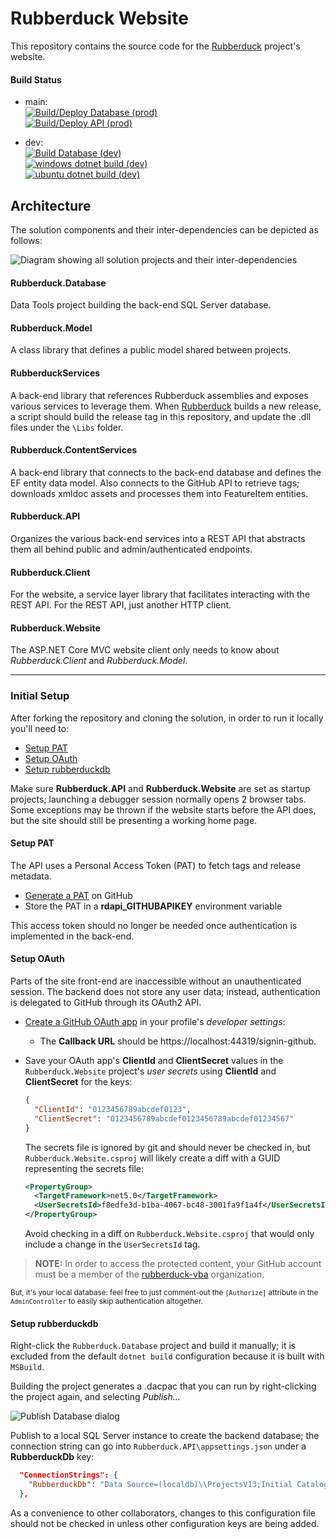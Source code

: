 # Rubberduck Website  
This repository contains the source code for the [Rubberduck](https://github.com/rubberduck-vba/Rubberduck) project's website.

#### Build Status

- main:  
[![Build/Deploy Database (prod)](https://github.com/retailcoder/RubberduckWebsite/actions/workflows/main_rubberduckdb.yml/badge.svg)](https://github.com/retailcoder/RubberduckWebsite/actions/workflows/main_rubberduckdb.yml)  
[![Build/Deploy API (prod)](https://github.com/retailcoder/RubberduckWebsite/actions/workflows/main_rubberduckapi.yml/badge.svg)](https://github.com/retailcoder/RubberduckWebsite/actions/workflows/main_rubberduckapi.yml)  

- dev:  
[![Build Database (dev)](https://github.com/retailcoder/RubberduckWebsite/actions/workflows/msbuild_dev_windows.yml/badge.svg)](https://github.com/retailcoder/RubberduckWebsite/actions/workflows/msbuild_dev_windows.yml)  
[![windows dotnet build (dev)](https://github.com/retailcoder/RubberduckWebsite/actions/workflows/dev_dotnet_windows.yml/badge.svg)](https://github.com/retailcoder/RubberduckWebsite/actions/workflows/dev_dotnet_windows.yml)  
[![ubuntu dotnet build (dev)](https://github.com/retailcoder/RubberduckWebsite/actions/workflows/dev_dotnet_ubuntu.yml/badge.svg)](https://github.com/retailcoder/RubberduckWebsite/actions/workflows/dev_dotnet_ubuntu.yml)  

## Architecture

The solution components and their inter-dependencies can be depicted as follows:

![Diagram showing all solution projects and their inter-dependencies](https://user-images.githubusercontent.com/5751684/153332910-fabc0250-42ae-4754-a76d-cd47babcd3d4.png)

#### Rubberduck.Database

Data Tools project building the back-end SQL Server database.

#### Rubberduck.Model

A class library that defines a public model shared between projects.

#### RubberduckServices

A back-end library that references Rubberduck assemblies and exposes various services to leverage them. When [Rubberduck](https://github.com/rubberduck-vba/Rubberduck) builds a new release, a script should build the release tag in this repository, and update the .dll files under the `\Libs` folder.

#### Rubberduck.ContentServices

A back-end library that connects to the back-end database and defines the EF entity data model.
Also connects to the GitHub API to retrieve tags; downloads xmldoc assets and processes them into FeatureItem entities.

#### Rubberduck.API

Organizes the various back-end services into a REST API that abstracts them all behind public and admin/authenticated endpoints.

#### Rubberduck.Client

For the website, a service layer library that facilitates interacting with the REST API.
For the REST API, just another HTTP client.

#### Rubberduck.Website

The ASP.NET Core MVC website client only needs to know about *Rubberduck.Client* and *Rubberduck.Model*.

---

### Initial Setup

After forking the repository and cloning the solution, in order to run it locally you'll need to:

 - [Setup PAT](#SetupPAT)
 - [Setup OAuth](#SetupOauth)
 - [Setup rubberduckdb](#SetupDatabase)

Make sure **Rubberduck.API** and **Rubberduck.Website** are set as startup projects; launching a debugger session normally opens 2 browser tabs. Some exceptions may be thrown if the website starts before the API does, but the site should still be presenting a working home page.

#### <a id="SetupPAT">Setup PAT</a>

The API uses a Personal Access Token (PAT) to fetch tags and release metadata.

 - [Generate a PAT](https://github.com/settings/tokens/new) on GitHub
 - Store the PAT in a **rdapi_GITHUBAPIKEY** environment variable

This access token should no longer be needed once authentication is implemented in the back-end.

#### <a id="SetupOAuth">Setup OAuth</a>

Parts of the site front-end are inaccessible without an unauthenticated session. The backend does not store any user data; instead, authentication is delegated to GitHub through its OAuth2 API.

 - [Create a GitHub OAuth app](https://github.com/settings/applications/new) in your profile's _developer settings_:
   - The **Callback URL** should be https://localhost:44319/signin-github.
 - Save your OAuth app's **ClientId** and **ClientSecret** values in the `Rubberduck.Website` project's _user secrets_ using **ClientId** and **ClientSecret** for the keys:

    ```json
    {
      "ClientId": "0123456789abcdef0123",
      "ClientSecret": "0123456789abcdef0123456789abcdef01234567"
    }
    ```

   The secrets file is ignored by git and should never be checked in, but `Rubberduck.Website.csproj` will likely create a diff with a GUID representing the secrets file:

    ```xml
    <PropertyGroup>
      <TargetFramework>net5.0</TargetFramework>
      <UserSecretsId>f8edfe3d-b1ba-4067-bc48-3001fa9f1a4f</UserSecretsId>
    </PropertyGroup>
    ```

   Avoid checking in a diff on `Rubberduck.Website.csproj` that would only include a change in the `UserSecretsId` tag.

> **NOTE:** In order to access the protected content, your GitHub account must be a member of the [rubberduck-vba](https://github.com/rubberduck-vba) organization.

<small>But, it's your local database: feel free to just comment-out the `[Authorize]` attribute in the `AdminController` to easily skip authentication altogether.</small>


#### <a id="SetupDatabase">Setup rubberduckdb</a>

Right-click the `Rubberduck.Database` project and build it manually; it is excluded from the default `dotnet build` configuration because it is built with `MSBuild`.

Building the project generates a .dacpac that you can run by right-clicking the project again, and selecting _Publish..._

![Publish Database dialog](https://user-images.githubusercontent.com/5751684/154824151-ea29bd26-9dc8-4e23-a7dc-868341595409.png)

Publish to a local SQL Server instance to create the backend database; the connection string can go into `Rubberduck.API\appsettings.json` under a **RubberduckDb** key:

```json
  "ConnectionStrings": {
    "RubberduckDb": "Data Source=(localdb)\\ProjectsV13;Initial Catalog=rubberduckdb;Integrated Security=True;Persist Security Info=False;Pooling=False;MultipleActiveResultSets=False;Connect Timeout=60;Encrypt=False;TrustServerCertificate=False"
  },
```

As a convenience to other collaborators, changes to this configuration file should not be checked in unless other configuration keys are being added.

